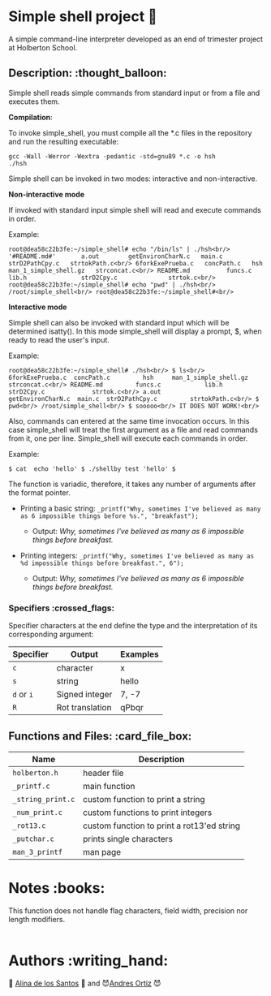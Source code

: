 # Simple shell project :shell:

A simple command-line interpreter developed as an end of trimester project at Holberton School.

<h2>Description: :thought_balloon:</h2>

Simple shell reads simple commands from standard input or from a file and executes them.

**Compilation**:

To invoke simple_shell, you must compile all the *.c files in the repository and run the resulting executable:

`gcc -Wall -Werror -Wextra -pedantic -std=gnu89 *.c -o hsh`<br/>
`./hsh`

Simple shell can be invoked in two modes: interactive and non-interactive.<br/>

**Non-interactive mode**

If invoked with standard input simple shell will read and execute commands in order.

Example:

`root@dea58c22b3fe:~/simple_shell# echo "/bin/ls" | ./hsh<br/>
'#README.md#'       a.out        getEnvironCharN.c   main.c                  strD2PathCpy.c   strtokPath.c<br/>
 6forkExePrueba.c   concPath.c   hsh                 man_1_simple_shell.gz   strconcat.c<br/>
 README.md          funcs.c      lib.h               strD2Cpy.c              strtok.c<br/>
root@dea58c22b3fe:~/simple_shell# echo "pwd" | ./hsh<br/>
/root/simple_shell<br/>
root@dea58c22b3fe:~/simple_shell#<br/>
`

**Interactive mode**

Simple shell can also be invoked with standard input which will be determined isatty(). In this mode simple_shell will display a prompt, $, when ready to read the user's input.

Example:

`
root@dea58c22b3fe:~/simple_shell# ./hsh<br/>
$ ls<br/>
6forkExePrueba.c  concPath.c         hsh     man_1_simple_shell.gz  strconcat.c<br/>
README.md         funcs.c            lib.h   strD2Cpy.c             strtok.c<br/>
a.out             getEnvironCharN.c  main.c  strD2PathCpy.c         strtokPath.c<br/>
$ pwd<br/>
/root/simple_shell<br/>
$ sooooo<br/>
IT DOES NOT WORK!<br/>
`

Also, commands can entered at the same time invocation occurs. In this case simple_shell will treat the first argument as a file and read commands from it, one per line. Simple_shell will execute each commands in order.

Example:

`$ cat 
echo 'hello'
$ ./shellby test
'hello'
$`

The function is variadic, therefore, it takes any number of arguments after the format pointer.

- Printing a basic string: `_printf("Why, sometimes I've believed as many as 6 impossible things before %s.", "breakfast");`
  - Output: *Why, sometimes I've believed as many as 6 impossible things before breakfast.*

- Printing integers: `_printf("Why, sometimes I've believed as many as %d impossible things before breakfast.", 6");`
  - Output: *Why, sometimes I've believed as many as 6 impossible things before breakfast.*

<h3>Specifiers :crossed_flags:</h3>

Specifier characters at the end define the type and the interpretation of its corresponding argument:

| Specifier  | Output          | Examples |
|------------|-----------------|----------|
| `c`        | character       | x        |
| `s`        | string          | hello    |
| `d` or `i` | Signed integer  | 7, -7    |
| `R`        | Rot translation | qPbqr    |

<h2>Functions and Files: :card_file_box:</h2>

| **Name**     | **Description**          |
|--------------|--------------------------|
| `holberton.h`  | header file              |
| `_printf.c`    | main function            |
| `_string_print.c` | custom function to print a string |
| `_num_print.c` | custom functions to print integers |
| `_rot13.c`    | custom function to print a rot13'ed string |
| `_putchar.c` | prints single characters |
| `man_3_printf` | man page |


<h1>Notes :books:</h1>
This function does not handle flag characters, field width, precision nor length modifiers.
<br>
<br>
<h1>Authors :writing_hand:</h1>

:angel: [Alina de los Santos](https://github.com/alina-delossantos) :angel: and :smiling_imp:[Andres Ortiz](https://github.com/Aortiz91) :smiling_imp:

